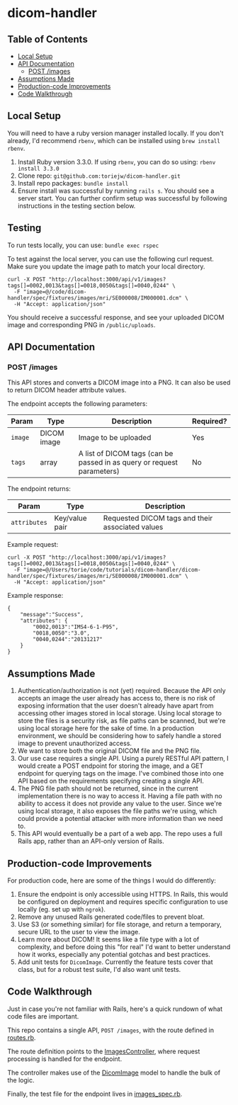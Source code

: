# dicom-handler

## Table of Contents

- [Local Setup](#local-setup)
- [API Documentation](#api-documentation)
  - [POST /images](#post-images)
- [Assumptions Made](#assumptions-made)
- [Production-code Improvements](#production-code-improvements)
- [Code Walkthrough](#code-walkthrough)

## Local Setup

You will need to have a ruby version manager installed locally. If you don't already, I'd recommend `rbenv`, which can be installed using `brew install rbenv`.

1. Install Ruby version 3.3.0. If using `rbenv`, you can do so using: `rbenv install 3.3.0`
2. Clone repo: `git@github.com:toriejw/dicom-handler.git`
3. Install repo packages: `bundle install`
4. Ensure install was successful by running `rails s`. You should see a server start. You can further confirm setup was successful by following instructions in the testing section below.

## Testing

To run tests locally, you can use: `bundle exec rspec`

To test against the local server, you can use the following curl request. Make sure you update the image path to match your local directory.
```
curl -X POST "http://localhost:3000/api/v1/images?tags[]=0002,0013&tags[]=0018,0050&tags[]=0040,0244" \
  -F "image=@/code/dicom-handler/spec/fixtures/images/mri/SE000008/IM000001.dcm" \
  -H "Accept: application/json"
```
You should receive a successful response, and see your uploaded DICOM image and corresponding PNG in `/public/uploads`.

## API Documentation

### POST /images

This API stores and converts a DICOM image into a PNG. It can also be used to return DICOM header attribute values.

The endpoint accepts the following parameters:


| Param | Type | Description | Required? |
|-------|------|-------|----------|
| `image` | DICOM image | Image to be uploaded| Yes |
| `tags` | array | A list of DICOM tags (can be passed in as query or request parameters) | No |

The endpoint returns:

| Param | Type | Description |
|-------|------|-------|
| `attributes` | Key/value pair | Requested DICOM tags and their associated values|

Example request:
```
curl -X POST "http://localhost:3000/api/v1/images?tags[]=0002,0013&tags[]=0018,0050&tags[]=0040,0244" \
  -F "image=@/Users/torie/code/tutorials/dicom-handler/dicom-handler/spec/fixtures/images/mri/SE000008/IM000001.dcm" \
  -H "Accept: application/json"
```

Example response:
```
{
    "message":"Success",
    "attributes": {
        "0002,0013":"IMS4-6-1-P95",
        "0018,0050":"3.0",
        "0040,0244":"20131217"
    }
}
```

## Assumptions Made

1. Authentication/authorization is not (yet) required. Because the API only accepts an image the user already has access to, there is no risk of exposing information that the user doesn't already have apart from accessing other images stored in local storage. Using local storage to store the files is a security risk, as file paths can be scanned, but we're using local storage here for the sake of time. In a production environment, we should be considering how to safely handle a stored image to prevent unauthorized access.
2. We want to store both the original DICOM file and the PNG file.
3. Our use case requires a single API. Using a purely RESTful API pattern, I would create a POST endpoint for storing the image, and a GET endpoint for querying tags on the image. I've combined those into one API based on the requirements specifying creating a single API.
4. The PNG file path should not be returned, since in the current implementation there is no way to access it. Having a file path with no ability to access it does not provide any value to the user. Since we're using local storage, it also exposes the file paths we're using, which could provide a potential attacker with more information than we need to.
5. This API would eventually be a part of a web app. The repo uses a full Rails app, rather than an API-only version of Rails.

## Production-code Improvements

For production code, here are some of the things I would do differently:

1. Ensure the endpoint is only accessible using HTTPS. In Rails, this would be configured on deployment and requires specific configuration to use locally (eg. set up with `ngrok`).
1. Remove any unused Rails generated code/files to prevent bloat.
2. Use S3 (or something similar) for file storage, and return a temporary, secure URL to the user to view the image.
3. Learn more about DICOM! It seems like a file type with a lot of complexity, and before doing this "for real" I'd want to better understand how it works, especially any potential gotchas and best practices.
4. Add unit tests for `DicomImage`. Currently the feature tests cover that class, but for a robust test suite, I'd also want unit tests.

## Code Walkthrough

Just in case you're not familiar with Rails, here's a quick rundown of what code files are important.

This repo contains a single API, `POST /images`, with the route defined in [routes.rb](./config/routes.rb).

The route definition points to the [ImagesController](./app/controllers/api/v1/images_controller.rb), where request processing is handled for the endpoint.

The controller makes use of the [DicomImage](./app/models/dicom_image.rb) model to handle the bulk of the logic.

Finally, the test file for the endpoint lives in [images_spec.rb](./spec/requests/api/v1/images_spec.rb).
